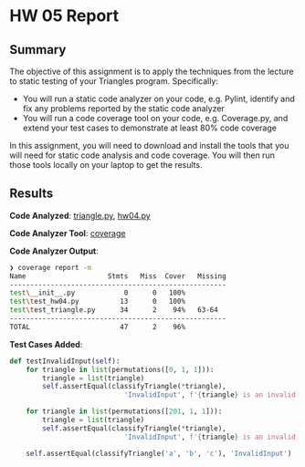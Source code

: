 # HW 05 Report

## Summary

The objective of this assignment is to apply the techniques from the lecture to static testing of your Triangles program.    Specifically:

- You will run a static code analyzer on your code, e.g. Pylint, identify and fix any problems reported by the static code analyzer
- You will run a code coverage tool on your code, e.g. Coverage.py, and extend your test cases to demonstrate at least 80% code coverage

In this assignment, you will need to download and install the tools that you will need for static code analysis and code coverage.  You will then run those tools locally on your laptop to get the results. 

## Results

**Code Analyzed**: [triangle.py](../homework/triangle.py), [hw04.py](../homework/hw04.py)

**Code Analyzer Tool**: [coverage](https://pypi.org/project/coverage/)

**Code Analyzer Output**: 

```bash
❯ coverage report -m
Name                    Stmts   Miss  Cover   Missing
-----------------------------------------------------
test\__init__.py            0      0   100%
test\test_hw04.py          13      0   100%
test\test_triangle.py      34      2    94%   63-64
-----------------------------------------------------
TOTAL                      47      2    96%
```

**Test Cases Added**: 

```python
def testInvalidInput(self):
    for triangle in list(permutations([0, 1, 1])):
        triangle = list(triangle)
        self.assertEqual(classifyTriangle(*triangle),
                            'InvalidInput', f'{triangle} is an invalid input')

    for triangle in list(permutations([201, 1, 1])):
        triangle = list(triangle)
        self.assertEqual(classifyTriangle(*triangle),
                            'InvalidInput', f'{triangle} is an invalid input')

    self.assertEqual(classifyTriangle('a', 'b', 'c'), 'InvalidInput')
```
